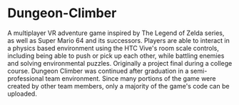 # Dungeon-Climber

A multiplayer VR adventure game inspired by The Legend of Zelda series, as well as Super Mario 64 and its successors. Players are able to interact in a physics based environment using the HTC Vive's room scale controls, including being able to push or pick up each other, while battling enemies and solving environmental puzzles.
Originally a project final during a college course. Dungeon Climber was continued after graduation in a semi-professional team environment. Since many portions of the game were created by other team members, only a majority of the game's code can be uploaded.
